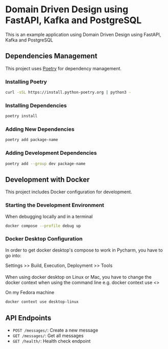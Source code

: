 # Domain Driven Design using FastAPI, Kafka and PostgreSQL

This is an example application using Domain Driven Design using FastAPI, Kafka and PostgreSQL

## Dependencies Management

This project uses [Poetry](https://python-poetry.org/) for dependency management.

### Installing Poetry

```bash
curl -sSL https://install.python-poetry.org | python3 -
```

### Installing Dependencies

```bash
poetry install
```

### Adding New Dependencies

```bash
poetry add package-name
```

### Adding Development Dependencies

```bash
poetry add --group dev package-name
```

## Development with Docker

This project includes Docker configuration for development.

### Starting the Development Environment

When debugging locally and in a terminal

```bash
docker compose --profile debug up
```

### Docker Desktop Configuration

In order to get docker desktop's compose to work in Pycharm, you have to go into:

Settings >> Build, Execution, Deployment >> Tools

####
When using docker desktop on Linux or Mac, you have to change the docker context when using the command line
e.g. docker context use <<desktop context>>

On my Fedora machine
```bash
docker context use desktop-linux
```

## API Endpoints

- `POST /messages/`: Create a new message
- `GET /messages/`: Get all messages
- `GET /health/`: Health check endpoint
